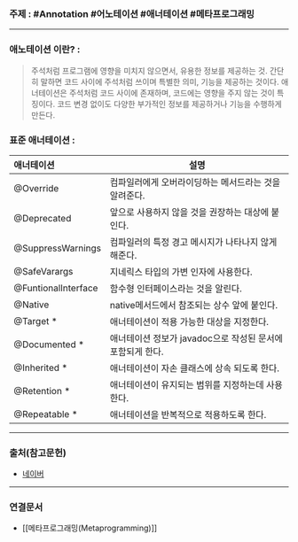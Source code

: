 ### 주제 : #Annotation #어노테이션 #애너테이션 #메타프로그래밍 

___

### 애노테이션 이란? : 

> 주석처럼 프로그램에 영향을 미치지 않으면서, 유용한 정보를 제공하는 것.
> 간단히 말하면 코드 사이에 주석처럼 쓰이며 특별한 의미, 기능을 제공하는 것이다.
> 애너테이션은 주석처럼 코드 사이에 존재하며, 코드에는 영향을 주지 않는 것이 특징이다.
> 코드 변경 없이도 다양한 부가적인 정보를 제공하거나 기능을 수행하게 만든다.

### 표준 애너테이션 : 
| 애너테이션 | 설명 |
|:-|-|
| @Override |컴파일러에게 오버라이딩하는 메서드라는 것을 알려준다.
| @Deprecated |앞으로 사용하지 않을 것을 권장하는 대상에 붙인다.
| @SuppressWarnings |컴파일러의 특정 경고 메시지가 나타나지 않게 해준다.
| @SafeVarargs |지네릭스 타입의 가변 인자에 사용한다.
| @FuntionalInterface |함수형 인터페이스라는 것을 알린다.
| @Native | native메서드에서 참조되는 상수 앞에 붙인다.
| @Target * | 애너테이션이 적용 가능한 대상을 지정한다.
| @Documented * | 애너테이션 정보가 javadoc으로 작성된 문서에 포함되게 한다.
| @Inherited * | 애너테이션이 자손 클래스에 상속 되도록 한다.
| @Retention * | 애너테이션이 유지되는 범위를 지정하는데 사용한다.
| @Repeatable * | 애너테이션을 반복적으로 적용하도록 한다.

___

### 출처(참고문헌)

- [네이버](https://www.naver.com/)

___

### 연결문서

- [[메타프로그래밍(Metaprogramming)]]

